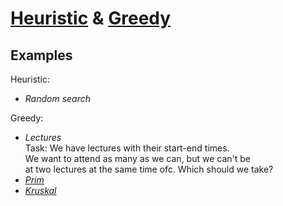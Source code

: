 # [Heuristic](https://en.wikipedia.org/wiki/Heuristic) & [Greedy](https://en.wikipedia.org/wiki/Greedy_algorithm) 

## Examples

Heuristic:
* _Random search_

Greedy:
* _Lectures_ </br>
Task: We have lectures with their start-end times.</br>
      We want to attend as many as we can, but we can't be </br>
      at two lectures at the same time ofc. Which should we take? </br>
* [_Prim_](https://github.com/IvanFilipov/FMI-DSA/tree/master/algorithms/graph_algorithms/minimal_spanning_tree/prim)
* [_Kruskal_](https://github.com/IvanFilipov/FMI-DSA/tree/master/algorithms/graph_algorithms/minimal_spanning_tree/kruskal)
